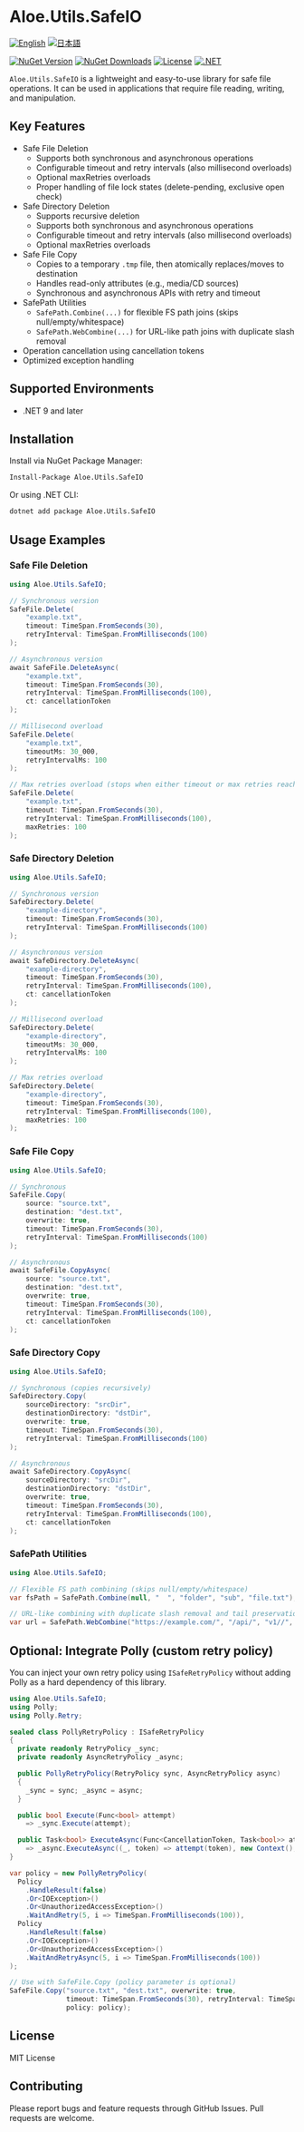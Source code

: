 # Aloe.Utils.SafeIO

[![English](https://img.shields.io/badge/Language-English-blue)](./README.md)
[![日本語](https://img.shields.io/badge/言語-日本語-blue)](./README.ja.md)

[![NuGet Version](https://img.shields.io/nuget/v/Aloe.Utils.SafeIO.svg)](https://www.nuget.org/packages/Aloe.Utils.SafeIO)
[![NuGet Downloads](https://img.shields.io/nuget/dt/Aloe.Utils.SafeIO.svg)](https://www.nuget.org/packages/Aloe.Utils.SafeIO)
[![License](https://img.shields.io/github/license/ted-sharp/aloe-utils-safeio.svg)](LICENSE)
[![.NET](https://img.shields.io/badge/.NET-9.0-blue.svg)](https://dotnet.microsoft.com/download/dotnet/9.0)

`Aloe.Utils.SafeIO` is a lightweight and easy-to-use library for safe file operations.
It can be used in applications that require file reading, writing, and manipulation.

## Key Features

* Safe File Deletion
  * Supports both synchronous and asynchronous operations
  * Configurable timeout and retry intervals (also millisecond overloads)
  * Optional maxRetries overloads
  * Proper handling of file lock states (delete-pending, exclusive open check)
* Safe Directory Deletion
  * Supports recursive deletion
  * Supports both synchronous and asynchronous operations
  * Configurable timeout and retry intervals (also millisecond overloads)
  * Optional maxRetries overloads
* Safe File Copy
  * Copies to a temporary `.tmp` file, then atomically replaces/moves to destination
  * Handles read-only attributes (e.g., media/CD sources)
  * Synchronous and asynchronous APIs with retry and timeout
* SafePath Utilities
  * `SafePath.Combine(...)` for flexible FS path joins (skips null/empty/whitespace)
  * `SafePath.WebCombine(...)` for URL-like path joins with duplicate slash removal
* Operation cancellation using cancellation tokens
* Optimized exception handling

## Supported Environments

* .NET 9 and later

## Installation

Install via NuGet Package Manager:

```cmd
Install-Package Aloe.Utils.SafeIO
```

Or using .NET CLI:

```cmd
dotnet add package Aloe.Utils.SafeIO
```

## Usage Examples

### Safe File Deletion

```csharp
using Aloe.Utils.SafeIO;

// Synchronous version
SafeFile.Delete(
    "example.txt",
    timeout: TimeSpan.FromSeconds(30),
    retryInterval: TimeSpan.FromMilliseconds(100)
);

// Asynchronous version
await SafeFile.DeleteAsync(
    "example.txt",
    timeout: TimeSpan.FromSeconds(30),
    retryInterval: TimeSpan.FromMilliseconds(100),
    ct: cancellationToken
);

// Millisecond overload
SafeFile.Delete(
    "example.txt",
    timeoutMs: 30_000,
    retryIntervalMs: 100
);

// Max retries overload (stops when either timeout or max retries reached)
SafeFile.Delete(
    "example.txt",
    timeout: TimeSpan.FromSeconds(30),
    retryInterval: TimeSpan.FromMilliseconds(100),
    maxRetries: 100
);
```

### Safe Directory Deletion

```csharp
using Aloe.Utils.SafeIO;

// Synchronous version
SafeDirectory.Delete(
    "example-directory",
    timeout: TimeSpan.FromSeconds(30),
    retryInterval: TimeSpan.FromMilliseconds(100)
);

// Asynchronous version
await SafeDirectory.DeleteAsync(
    "example-directory",
    timeout: TimeSpan.FromSeconds(30),
    retryInterval: TimeSpan.FromMilliseconds(100),
    ct: cancellationToken
);

// Millisecond overload
SafeDirectory.Delete(
    "example-directory",
    timeoutMs: 30_000,
    retryIntervalMs: 100
);

// Max retries overload
SafeDirectory.Delete(
    "example-directory",
    timeout: TimeSpan.FromSeconds(30),
    retryInterval: TimeSpan.FromMilliseconds(100),
    maxRetries: 100
);
```

### Safe File Copy

```csharp
using Aloe.Utils.SafeIO;

// Synchronous
SafeFile.Copy(
    source: "source.txt",
    destination: "dest.txt",
    overwrite: true,
    timeout: TimeSpan.FromSeconds(30),
    retryInterval: TimeSpan.FromMilliseconds(100)
);

// Asynchronous
await SafeFile.CopyAsync(
    source: "source.txt",
    destination: "dest.txt",
    overwrite: true,
    timeout: TimeSpan.FromSeconds(30),
    retryInterval: TimeSpan.FromMilliseconds(100),
    ct: cancellationToken
);
```

### Safe Directory Copy

```csharp
using Aloe.Utils.SafeIO;

// Synchronous (copies recursively)
SafeDirectory.Copy(
    sourceDirectory: "srcDir",
    destinationDirectory: "dstDir",
    overwrite: true,
    timeout: TimeSpan.FromSeconds(30),
    retryInterval: TimeSpan.FromMilliseconds(100)
);

// Asynchronous
await SafeDirectory.CopyAsync(
    sourceDirectory: "srcDir",
    destinationDirectory: "dstDir",
    overwrite: true,
    timeout: TimeSpan.FromSeconds(30),
    retryInterval: TimeSpan.FromMilliseconds(100),
    ct: cancellationToken
);
```

### SafePath Utilities

```csharp
using Aloe.Utils.SafeIO;

// Flexible FS path combining (skips null/empty/whitespace)
var fsPath = SafePath.Combine(null, "  ", "folder", "sub", "file.txt");

// URL-like combining with duplicate slash removal and tail preservation
var url = SafePath.WebCombine("https://example.com/", "/api/", "v1//", "items?id=1#top");
```

## Optional: Integrate Polly (custom retry policy)

You can inject your own retry policy using `ISafeRetryPolicy` without adding Polly as a hard dependency of this library.

```csharp
using Aloe.Utils.SafeIO;
using Polly;
using Polly.Retry;

sealed class PollyRetryPolicy : ISafeRetryPolicy
{
  private readonly RetryPolicy _sync;
  private readonly AsyncRetryPolicy _async;

  public PollyRetryPolicy(RetryPolicy sync, AsyncRetryPolicy async)
  {
    _sync = sync; _async = async;
  }

  public bool Execute(Func<bool> attempt)
    => _sync.Execute(attempt);

  public Task<bool> ExecuteAsync(Func<CancellationToken, Task<bool>> attempt, CancellationToken ct)
    => _async.ExecuteAsync((_, token) => attempt(token), new Context(), ct);
}

var policy = new PollyRetryPolicy(
  Policy
    .HandleResult(false)
    .Or<IOException>()
    .Or<UnauthorizedAccessException>()
    .WaitAndRetry(5, i => TimeSpan.FromMilliseconds(100)),
  Policy
    .HandleResult(false)
    .Or<IOException>()
    .Or<UnauthorizedAccessException>()
    .WaitAndRetryAsync(5, i => TimeSpan.FromMilliseconds(100))
);

// Use with SafeFile.Copy (policy parameter is optional)
SafeFile.Copy("source.txt", "dest.txt", overwrite: true,
              timeout: TimeSpan.FromSeconds(30), retryInterval: TimeSpan.FromMilliseconds(100),
              policy: policy);
```

## License

MIT License

## Contributing

Please report bugs and feature requests through GitHub Issues. Pull requests are welcome. 